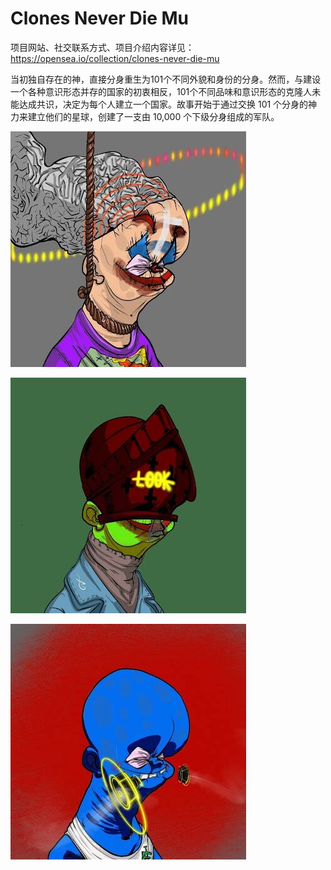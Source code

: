 # Clones Never Die Mu

项目网站、社交联系方式、项目介绍内容详见：https://opensea.io/collection/clones-never-die-mu

当初独自存在的神，直接分身重生为101个不同外貌和身份的分身。然而，与建设一个各种意识形态并存的国家的初衷相反，101个不同品味和意识形态的克隆人未能达成共识，决定为每个人建立一个国家。故事开始于通过交换 101 个分身的神力来建立他们的星球，创建了一支由 10,000 个下级分身组成的军队。

![nft](01.jpg)

![nft](02.jpg)

![nft](03.jpg)
